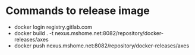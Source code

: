 
# Commands to release image
 * docker login registry.gitlab.com
 * docker build . -t nexus.mshome.net:8082/repository/docker-releases/axes
 * docker push nexus.mshome.net:8082/repository/docker-releases/axes
 